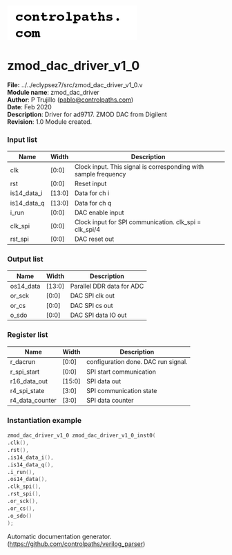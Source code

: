![image](logo.png)
#  zmod_dac_driver_v1_0 
 **File:** ../../eclypsez7/src/zmod_dac_driver_v1_0.v  
**Module name**\: zmod_dac_driver  
**Author**\: P Trujillo (pablo@controlpaths.com\)  
**Date**\: Feb 2020  
**Description**\: Driver for ad9717. ZMOD DAC from Digilent  
**Revision**\: 1.0 Module created.  

### Input list  
|**Name**|**Width**|**Description**|  
|-|-|-|  
|clk|[0:0]|Clock input. This signal is corresponding with sample frequency|  
|rst|[0:0]|Reset input|  
|is14_data_i|[13:0]|Data for ch i|  
|is14_data_q|[13:0]|Data for ch q|  
|i_run|[0:0]|DAC enable input|  
|clk_spi|[0:0]|Clock input for SPI communication. clk_spi = clk_spi/4|  
|rst_spi|[0:0]|DAC reset out|  

### Output list  
|**Name**|**Width**|**Description**|  
|-|-|-|  
|os14_data|[13:0]|Parallel DDR data for ADC|  
|or_sck|[0:0]|DAC SPI clk out|  
|or_cs|[0:0]|DAC SPI cs out|  
|o_sdo|[0:0]|DAC SPI data IO out|  

### Register list  
|**Name**|**Width**|**Description**|  
|-|-|-|  
|r_dacrun|[0:0]|configuration done. DAC run signal.|  
|r_spi_start|[0:0]|SPI start communication|  
|r16_data_out|[15:0]|SPI data out|  
|r4_spi_state|[3:0]|SPI communication state|  
|r4_data_counter|[3:0]|SPI data counter|  

### Instantiation example 
 ```verilog   
zmod_dac_driver_v1_0 zmod_dac_driver_v1_0_inst0(  
.clk(),  
.rst(),  
.is14_data_i(),  
.is14_data_q(),  
.i_run(),  
.os14_data(),  
.clk_spi(),  
.rst_spi(),  
.or_sck(),  
.or_cs(),  
.o_sdo()   
);   
```

Automatic documentation generator. (https://github.com/controlpaths/verilog_parser)